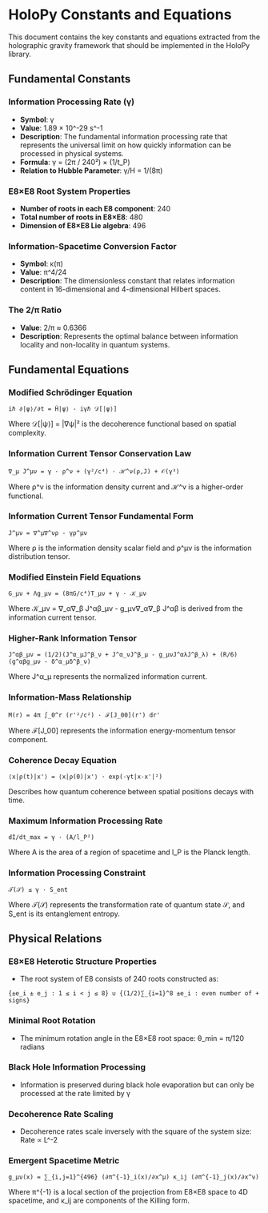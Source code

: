 # HoloPy Constants and Equations

This document contains the key constants and equations extracted from the holographic gravity framework that should be implemented in the HoloPy library.

## Fundamental Constants

### Information Processing Rate (γ)
- **Symbol**: γ
- **Value**: 1.89 × 10^-29 s^-1
- **Description**: The fundamental information processing rate that represents the universal limit on how quickly information can be processed in physical systems.
- **Formula**: γ = (2π / 240²) × (1/t_P)
- **Relation to Hubble Parameter**: γ/H = 1/(8π)

### E8×E8 Root System Properties
- **Number of roots in each E8 component**: 240
- **Total number of roots in E8×E8**: 480
- **Dimension of E8×E8 Lie algebra**: 496

### Information-Spacetime Conversion Factor
- **Symbol**: κ(π)
- **Value**: π^4/24
- **Description**: The dimensionless constant that relates information content in 16-dimensional and 4-dimensional Hilbert spaces.

### The 2/π Ratio
- **Value**: 2/π ≈ 0.6366
- **Description**: Represents the optimal balance between information locality and non-locality in quantum systems.

## Fundamental Equations

### Modified Schrödinger Equation
```
iℏ ∂|ψ⟩/∂t = Ĥ|ψ⟩ - iγℏ 𝒟[|ψ⟩]
```
Where 𝒟[|ψ⟩] = |∇ψ|² is the decoherence functional based on spatial complexity.

### Information Current Tensor Conservation Law
```
∇_μ J^μν = γ · ρ^ν + (γ²/c⁴) · ℋ^ν(ρ,J) + 𝒪(γ³)
```
Where ρ^ν is the information density current and ℋ^ν is a higher-order functional.

### Information Current Tensor Fundamental Form
```
J^μν = ∇^μ∇^νρ - γρ^μν
```
Where ρ is the information density scalar field and ρ^μν is the information distribution tensor.

### Modified Einstein Field Equations
```
G_μν + Λg_μν = (8πG/c⁴)T_μν + γ · 𝒦_μν
```
Where 𝒦_μν = ∇_α∇_β J^αβ_μν - g_μν∇_α∇_β J^αβ is derived from the information current tensor.

### Higher-Rank Information Tensor
```
J^αβ_μν = (1/2)(J^α_μJ^β_ν + J^α_νJ^β_μ - g_μνJ^αλJ^β_λ) + (R/6)(g^αβg_μν - δ^α_μδ^β_ν)
```
Where J^α_μ represents the normalized information current.

### Information-Mass Relationship
```
M(r) = 4π ∫_0^r (r'²/c²) · ℱ[J_00](r') dr'
```
Where ℱ[J_00] represents the information energy-momentum tensor component.

### Coherence Decay Equation
```
⟨x|ρ(t)|x'⟩ = ⟨x|ρ(0)|x'⟩ · exp(-γt|x-x'|²)
```
Describes how quantum coherence between spatial positions decays with time.

### Maximum Information Processing Rate
```
dI/dt_max = γ · (A/l_P²)
```
Where A is the area of a region of spacetime and l_P is the Planck length.

### Information Processing Constraint
```
𝒯(𝒮) ≤ γ · S_ent
```
Where 𝒯(𝒮) represents the transformation rate of quantum state 𝒮, and S_ent is its entanglement entropy.

## Physical Relations

### E8×E8 Heterotic Structure Properties
- The root system of E8 consists of 240 roots constructed as:
```
{±e_i ± e_j : 1 ≤ i < j ≤ 8} ∪ {(1/2)∑_{i=1}^8 ±e_i : even number of + signs}
```

### Minimal Root Rotation
- The minimum rotation angle in the E8×E8 root space: θ_min = π/120 radians

### Black Hole Information Processing
- Information is preserved during black hole evaporation but can only be processed at the rate limited by γ

### Decoherence Rate Scaling
- Decoherence rates scale inversely with the square of the system size: Rate ∝ L^-2

### Emergent Spacetime Metric
```
g_μν(x) = ∑_{i,j=1}^{496} (∂π^{-1}_i(x)/∂x^μ) κ_ij (∂π^{-1}_j(x)/∂x^ν)
```
Where π^{-1} is a local section of the projection from E8×E8 space to 4D spacetime, and κ_ij are components of the Killing form. 